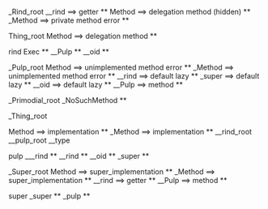 
_Rind_root
 __rind   ==> getter                       **
 Method   ==> delegation method (hidden)   **
 _Method  ==> private method error         **


 Thing_root
  Method ==> delegation method            **

  rind
   Exec   **
   __Pulp **
   __oid  **

_Pulp_root
 Method   ==> unimplemented method error  **
 _Method  ==> unimplemented method error  **
 __rind   ==> default lazy                **
 _super   ==> default lazy                **
 __oid    ==> default lazy                **
 __Pulp   ==> method                      **


 _Primodial_root
  _NoSuchMethod                           **

 _Thing_root

  Method  ==> implementation              **
  _Method ==> implementation              **
  __rind_root
  __pulp_root
  __type


  pulp
   ___rind **
   __rind  **
   __oid   **
   _super  **

_Super_root
  Method  ==> super_implementation  **
  _Method ==> super_implementation  **
  __rind  ==> getter                **
  __Pulp  ==> method                **

  super
   _super  **
   _pulp   **
